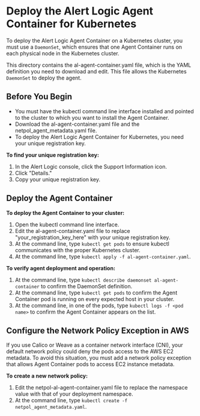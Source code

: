# Deploy the Alert Logic Agent Container for Kubernetes

To deploy the Alert Logic Agent Container on a Kubernetes cluster, you must use a `DaemonSet`, which ensures that one Agent Container runs on each physical node in the Kubernetes cluster.

This directory contains the al-agent-container.yaml file, which is the YAML definition you need to download and edit. This file allows the Kubernetes `DaemonSet` to deploy the agent.

## Before You Begin
- You must have the kubectl command line interface installed and pointed to the cluster to which you want to install the Agent Container.
- Download the al-agent-container.yaml file and the netpol_agent_metadata.yaml file. 
- To deploy the Alert Logic Agent Container for Kubernetes, you need your unique registration key. 

**To find your unique registration key:**
1. In the Alert Logic console, click the Support Information icon.
2. Click "Details."
3. Copy your unique registration key.

## Deploy the Agent Container 
**To deploy the Agent Container to your cluster:**
1. Open the kubectl command line interface.
2. Edit the al-agent-container.yaml file to replace "your_registration_key_here" with your unique registration key.
3. At the command line, type  ```kubectl get pods``` to ensure kubectl communicates with the proper Kubernetes cluster.
4. At the command line, type ```kubectl apply -f al-agent-container.yaml```.

**To verify agent deployment and operation:**
1. At the command line, type ```kubectl describe daemonset al-agent-container``` to confirm the DaemonSet definition.
2. At the command line, type ```kubectl get pods``` to confirm the Agent Container pod is running on every expected host in your cluster.
3. At the command line, in one of the pods, type ```kubectl logs -f <pod name>``` to confirm the Agent Container appears on the list. 

## Configure the Network Policy Exception in AWS

If you use Calico or Weave as a container network interface (CNI), your default network policy could deny the pods access to the AWS EC2 metadata. To avoid this situation, you must add a network policy exception that allows Agent Container pods to access EC2 instance metadata.

**To create a new network policy:**

1. Edit the netpol-al-agent-container.yaml file to replace the namespace value with that of your deployment namespace.
2. At the command line, type ```kubectl create -f netpol_agent_metadata.yaml```.
